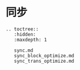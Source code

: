 # 同步


```eval_rst
.. toctree::
   :hidden:
   :maxdepth: 1

   sync.md
   sync_block_optimize.md
   sync_trans_optimize.md
```
